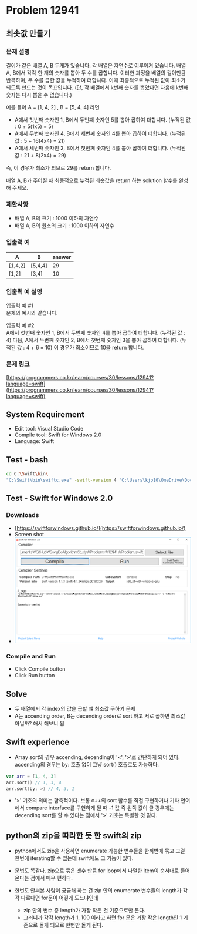 # Problem 12941

## 최솟값 만들기

### 문제 설명

길이가 같은 배열 A, B 두개가 있습니다. 각 배열은 자연수로 이루어져 있습니다. 
배열 A, B에서 각각 한 개의 숫자를 뽑아 두 수를 곱합니다. 이러한 과정을 배열의 길이만큼 반복하며, 두 수를 곱한 값을 누적하여 더합니다. 이때 최종적으로 누적된 값이 최소가 되도록 만드는 것이 목표입니다. (단, 각 배열에서 k번째 숫자를 뽑았다면 다음에 k번째 숫자는 다시 뽑을 수 없습니다.)

예를 들어 A = [1, 4, 2] , B = [5, 4, 4] 라면

- A에서 첫번째 숫자인 1, B에서 두번째 숫자인 5를 뽑아 곱하여 더합니다. (누적된 값 : 0 + 5(1x5) = 5)
- A에서 두번째 숫자인 4, B에서 세번째 숫자인 4를 뽑아 곱하여 더합니다. (누적된 값 : 5 + 16(4x4) = 21)
- A에서 세번째 숫자인 2, B에서 첫번째 숫자인 4를 뽑아 곱하여 더합니다. (누적된 값 : 21 + 8(2x4) = 29)

즉, 이 경우가 최소가 되므로 29를 return 합니다.

배열 A, B가 주어질 때 최종적으로 누적된 최솟값을 return 하는 solution 함수를 완성해 주세요.

### 제한사항

- 배열 A, B의 크기 : 1000 이하의 자연수
- 배열 A, B의 원소의 크기 : 1000 이하의 자연수

### 입출력 예

|A|B|answer|
|-|-|------|
|[1,4,2]|[5,4,4]|29|
|[1,2]|[3,4]|10|

### 입출력 예 설명

입출력 예 #1\
문제의 예시와 같습니다.

입출력 예 #2\
A에서 첫번째 숫자인 1, B에서 두번째 숫자인 4를 뽑아 곱하여 더합니다. (누적된 값 : 4) 다음, A에서 두번째 숫자인 2, B에서 첫번째 숫자인 3을 뽑아 곱하여 더합니다. (누적된 값 : 4 + 6 = 10)
이 경우가 최소이므로 10을 return 합니다.

### 문제 링크

[https://programmers.co.kr/learn/courses/30/lessons/12941?language=swift](https://programmers.co.kr/learn/courses/30/lessons/12941?language=swift)

## System Requirement

- Edit tool: Visual Studio Code
- Compile tool: Swift for Windows 2.0
- Language: Swift

## Test - bash

```bash
cd C:\Swift\bin\
"C:\Swift\bin\swiftc.exe" -swift-version 4 "C:\Users\kjp10\OneDrive\Documents\GitHub\SongDoAlgorithmStudy\Problems\12941\Problem.swift" -o "C:\Swift\RuntimeEnv\Problem.exe"
```

## Test - Swift for Windows 2.0

### Downloads

- [https://swiftforwindows.github.io/](https://swiftforwindows.github.io/)
- Screen shot
- ![SwiftForWindows2.png](SwiftForWindows2.png)

### Compile and Run

- Click Compile button
- Click Run button

## Solve

- 두 배열에서 각 index의 값을 곱할 떄 최소값 구하기 문제
- A는 accending order, B는 decending order로 sort 하고 서로 곱하면 최소값 아닐까? 해서 해보니 됨

## Swift experience

- Array sort의 경우 accending, decending이 '<', '>'로 간단하게 되어 있다. accending의 경우는 by: 호출 없이 그냥 sort() 호출로도 가능하다.

``` Swift
var arr = [1, 4, 3]
arr.sort() // 1, 3, 4
arr.sort(by: >) // 4, 3, 1
```

- '>' 기호의 의미는 함축적이다. 보통 c++의 sort 함수를 직접 구현하거나 기타 언어에서 compare interface를 구현하게 될 때 -1 값 즉 왼쪽 값이 클 경우에는 decending sort를 할 수 있다는 점에서 '>' 기호는 특별한 것 같다.

## python의 zip을 따라한 듯 한 swift의 zip

- python에서도 zip을 사용하면 enumerate 가능한 변수들을 한꺼번에 묶고 그걸 한번에 iterating할 수 있는데 swift에도 그 기능이 있다.

- 문법도 똑같다. zip으로 묶은 갯수 만큼 for loop에서 나열한 item이 순서대로 들어온다는 점에서 매우 편하다.

- 한번도 안써본 사람이 궁금해 하는 건 zip 안의 enumerate 변수들의 length가 각각 다르다면 for문이 어떻게 도느냐인데
  - zip 안의 변수 중 length가 가장 작은 것 기준으로만 돈다.
  - 그러니까 각각 length가 1, 100 이라고 하면 for 문은 가장 작은 length인 1 기준으로 돌게 되므로 한번만 돌게 된다.